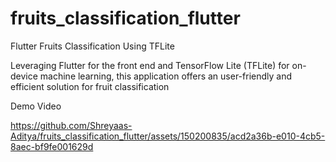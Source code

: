 # fruits_classification_flutter
Flutter Fruits Classification Using TFLite

Leveraging Flutter for the front end and TensorFlow Lite (TFLite) for on-device machine learning, this application offers an user-friendly and efficient solution for fruit classification

Demo Video

https://github.com/Shreyaas-Aditya/fruits_classification_flutter/assets/150200835/acd2a36b-e010-4cb5-8aec-bf9fe001629d





